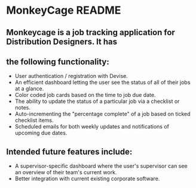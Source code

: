 # MonkeyCage README

## Monkeycage is a job tracking application for Distribution Designers.  It has
## the following functionality:

* User authentication / registration with Devise.
* An efficient dashboard letting the user see the status of all of their jobs at a glance.
* Color coded job cards based on the time to job due date.
* The ability to update the status of a particular job via a checklist or notes.
* Auto-incrementing the "percentage complete" of a job based on ticked checklist items.
* Scheduled emails for both weekly updates and notifications of upcoming due dates.

## Intended future features include:

* A supervisor-specific dashboard where the user's supervisor can see an overview of their team's current work.
* Better integration with current existing corporate software.
